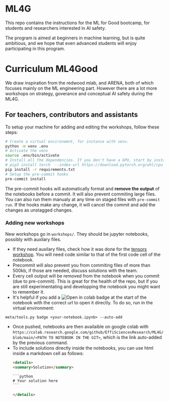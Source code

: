 # ML4G
This repo contains the instructions for the ML for Good bootcamp, for students and researchers interested in AI safety.

The program is aimed at beginners in machine learning, but is quite ambitious, and we hope that even advanced students will enjoy participating in this program.

# Curriculum ML4Good

We draw inspiration from the redwood mlab, and ARENA, both of which focuses mainly on the ML engineering part.
However there are a lot more workshops on strategy, goverance and conceptual AI safety during the ML4G.

## For teachers, contributors and assistants

To setup your machine for adding and editing the workshops, follow these steps:
```sh
# Create a virtual environemnt, for instance with venv.
python -m venv .env
# Activate the venv
source .env/bin/activate
# Install all the dependencies. If you don't have a GPU, start by installing pytorch without GPU support
# pip3 install torch  --index-url https://download.pytorch.org/whl/cpu
pip install -r requirements.txt
# Setup the pre-commit hooks
pre-commit install
```

The pre-commit hooks will automatically format and **remove the output** of the notebooks before a commit. It will also prevent commiting large files.
You can also run them manualy at any time on staged files with `pre-commit run`.
If the hooks make any change, it will cancel the commit and add the changes as unstagged changes.

### Adding new workshops

New workshops go in `workshops/`. They should be jupyter notebooks, possibly with auxilary files.
- If they need auxilary files, check how it was done for the [tensors workshop](./workshops/tensors/tensors.ipynb). You will need code similar to that of the first code cell of the notebook.
- Precommit will also prevent you from commiting files of more than 500kb, if those are needed, discuss solutions with the team.
- Every cell output will be removed from the notebook when you commit (due to pre-commit). This is great for the health of the repo, but if you are still experimentating and developping the notebook you might want to remember it.
- It's helpful if you add a ![Open in colab](https://colab.research.google.com/assets/colab-badge.svg) badge at the start of the notebook with the correct url to open it directly. To do so, run in the virtual environment:
```
meta/tools.py badge <your-notebook.ipynb> --auto-add
```
- Once pushed, notebooks are then availaible on google colab with `https://colab.research.google.com/github/EffiSciencesResearch/ML4G/blob/main/<PATH TO NOTEBOOK IN THE GIT>`, which is the link auto-added by the previous command.
- To include solutions directly inside the notebooks, you can use html inside a markdown cell as follows:
    ~~~html
    <details>
    <summary>Solution</summary>

    ```python
    # Your solution here
    ```

    </details>
    ~~~
